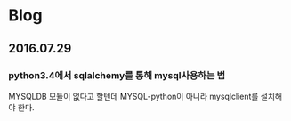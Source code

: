# Blog

## 2016.07.29
### python3.4에서 sqlalchemy를 통해 mysql사용하는 법
MYSQLDB 모듈이 없다고 할텐데 MYSQL-python이 아니라 mysqlclient를 설치해야 한다.  

